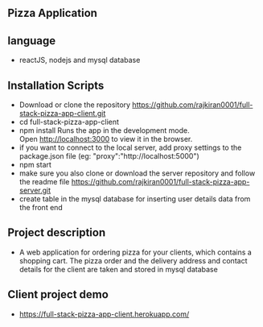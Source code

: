 ## Pizza Application
## language
- reactJS, nodejs and mysql database 

##  Installation Scripts
- Download or clone the repository https://github.com/rajkiran0001/full-stack-pizza-app-client.git
- cd full-stack-pizza-app-client
- npm install
  Runs the app in the development mode.<br />
  Open [http://localhost:3000](http://localhost:3000) to view it in the browser.
- if you want to connect to the local server, add proxy settings to the package.json file (eg: "proxy":"http://localhost:5000")
- npm start
- make sure you also clone or download the server repository and follow the readme file https://github.com/rajkiran0001/full-stack-pizza-app-server.git
- create table in the mysql database for inserting user details data from the front end

## Project description

- A web application for ordering pizza for your clients, which contains a shopping cart. The pizza order and the delivery address and contact details for the client are taken and stored in mysql database
## Client project demo
-  https://full-stack-pizza-app-client.herokuapp.com/
